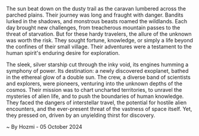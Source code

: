 
The sun beat down on the dusty trail as the caravan lumbered across the parched plains. Their journey was long and fraught with danger. Bandits lurked in the shadows, and monstrous beasts roamed the wildlands. Each day brought new challenges, from treacherous mountain passes to the threat of starvation. But for these hardy travelers, the allure of the unknown was worth the risk. They sought fortune, knowledge, or simply a life beyond the confines of their small village. Their adventures were a testament to the human spirit's enduring desire for exploration.

The sleek, silver starship cut through the inky void, its engines humming a symphony of power. Its destination: a newly discovered exoplanet, bathed in the ethereal glow of a double sun. The crew, a diverse band of scientists and explorers, were pioneers, venturing into the unknown depths of the cosmos. Their mission was to chart uncharted territories, to unravel the mysteries of alien life, and to push the boundaries of human knowledge. They faced the dangers of interstellar travel, the potential for hostile alien encounters, and the ever-present threat of the vastness of space itself. Yet, they pressed on, driven by an unyielding thirst for discovery. 

~ By Hozmi - 05 October 2024
